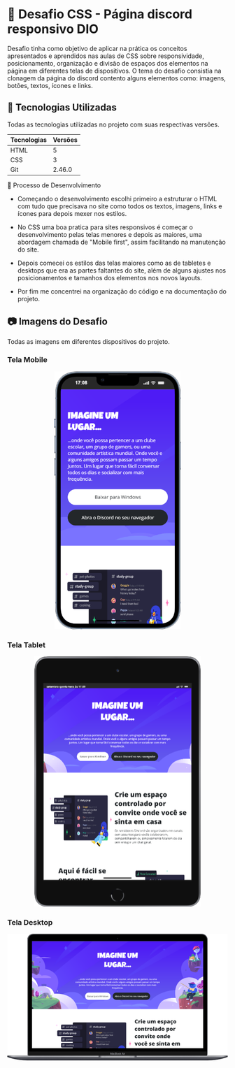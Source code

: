 # 🎨 Desafio CSS - Página discord responsivo DIO 

Desafio tinha como objetivo de aplicar na prática os conceitos apresentados e aprendidos nas aulas de CSS sobre responsividade, posicionamento, organização e divisão de espaços dos elementos na página em diferentes telas de dispositivos. O tema do desafio consistia na clonagem da página do discord contento alguns elementos como: imagens, botões, textos, ícones e links.

## 🧰 Tecnologias Utilizadas
Todas as tecnologias utilizadas no projeto com suas respectivas versões.

| Tecnologias | Versões |
|-------------|---------|
| HTML        | 5       |
| CSS         | 3       |
| Git         | 2.46.0  |

📝 Processo de Desenvolvimento
- Começando o desenvolvimento escolhi primeiro a estruturar o HTML com tudo que precisava no site como todos os textos, imagens, links e ícones para depois mexer nos estilos.

- No CSS uma boa pratica para sites responsivos é começar o desenvolvimento pelas telas menores e depois as maiores, uma abordagem chamada de "Mobile first", assim facilitando na manutenção do site.

- Depois comecei os estilos das telas maiores como as de tabletes e desktops que era as partes faltantes do site, além de alguns ajustes nos posicionamentos e tamanhos dos elementos nos novos layouts.

- Por fim me concentrei na organização do código e na documentação do projeto.

## 📷 Imagens do Desafio
Todas as imagens em diferentes dispositivos do projeto.

###  Tela Mobile
<div align="center"><img src="./src/img/iPhone-13-PRO.png"></div>

### Tela Tablet
<div align="center"><img src="./src/img/iPad-Mini.png"></div>

### Tela Desktop
<div align="center"><img src="./src/img/Macbook-Air.png"></div>
